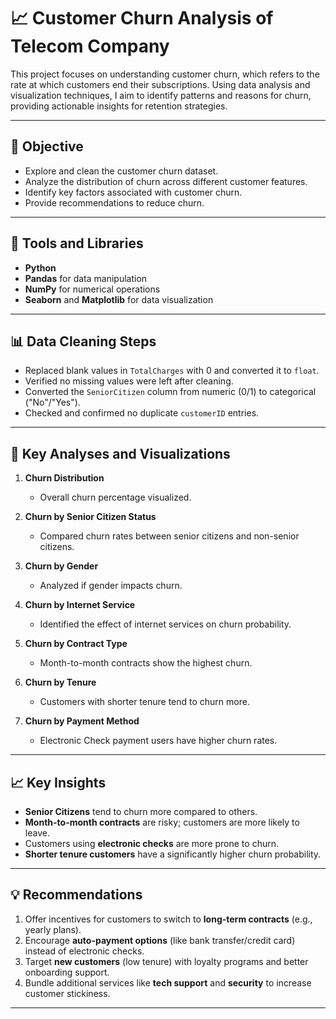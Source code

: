 # 📈 Customer Churn Analysis of Telecom Company

This project focuses on understanding customer churn, which refers to the rate at which customers end their subscriptions. Using data analysis and visualization techniques, I aim to identify patterns and reasons for churn, providing actionable insights for retention strategies.

---

## 🎯 Objective

- Explore and clean the customer churn dataset.
- Analyze the distribution of churn across different customer features.
- Identify key factors associated with customer churn.
- Provide recommendations to reduce churn.

---

## 🧰 Tools and Libraries

- **Python**
- **Pandas** for data manipulation
- **NumPy** for numerical operations
- **Seaborn** and **Matplotlib** for data visualization

---

## 📊 Data Cleaning Steps

- Replaced blank values in `TotalCharges` with 0 and converted it to `float`.
- Verified no missing values were left after cleaning.
- Converted the `SeniorCitizen` column from numeric (0/1) to categorical ("No"/"Yes").
- Checked and confirmed no duplicate `customerID` entries.

---

## 🔎 Key Analyses and Visualizations

1. **Churn Distribution**
   - Overall churn percentage visualized.

2. **Churn by Senior Citizen Status**
   - Compared churn rates between senior citizens and non-senior citizens.

3. **Churn by Gender**
   - Analyzed if gender impacts churn.

4. **Churn by Internet Service**
   - Identified the effect of internet services on churn probability.

5. **Churn by Contract Type**
   - Month-to-month contracts show the highest churn.

6. **Churn by Tenure**
   - Customers with shorter tenure tend to churn more.

7. **Churn by Payment Method**
   - Electronic Check payment users have higher churn rates.

---

## 📈 Key Insights

- **Senior Citizens** tend to churn more compared to others.
- **Month-to-month contracts** are risky; customers are more likely to leave.
- Customers using **electronic checks** are more prone to churn.
- **Shorter tenure customers** have a significantly higher churn probability.

---

## 💡 Recommendations

1. Offer incentives for customers to switch to **long-term contracts** (e.g., yearly plans).
2. Encourage **auto-payment options** (like bank transfer/credit card) instead of electronic checks.
3. Target **new customers** (low tenure) with loyalty programs and better onboarding support.
4. Bundle additional services like **tech support** and **security** to increase customer stickiness.

---


